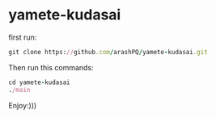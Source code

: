 # yamete-kudasai

first run:

```ruby
git clone https://github.com/arashPQ/yamete-kudasai.git

```
Then run this commands:

```ruby
cd yamete-kudasai
./main
```

Enjoy:)))
